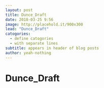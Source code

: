 ```yaml
---
layout: post
title: Dunce_Draft
date: 2018-03-25 9:56
image: http://placehold.it/900x300
lead: "Dunce_Draft"
catogories:
  - define catogories
  - with separate lines
subtitle: appears in header of blog posts
author: yeah-nothing
---
```


# Dunce_Draft #

<div class='exif_embed' data-id='7895'></div><script async src='https://embed.exif.co/exif.js'></script>
